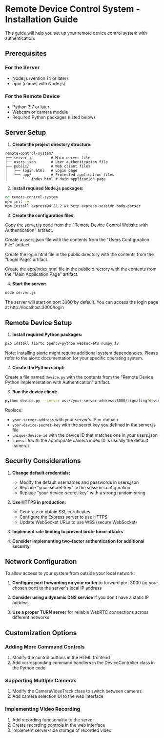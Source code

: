 # Remote Device Control System - Installation Guide

This guide will help you set up your remote device control system with authentication.

## Prerequisites

### For the Server
- Node.js (version 14 or later)
- npm (comes with Node.js)

### For the Remote Device
- Python 3.7 or later
- Webcam or camera module
- Required Python packages (listed below)

## Server Setup

1. **Create the project directory structure:**

```
remote-control-system/
├── server.js        # Main server file
├── users.json       # User authentication file
├── public/          # Web client files
│   ├── login.html   # Login page
│   └── app/         # Protected application files
│       └── index.html # Main application page
```

2. **Install required Node.js packages:**

```bash
cd remote-control-system
npm init -y
npm install express@4.21.2 ws http express-session body-parser
```

3. **Create the configuration files:**

Copy the server.js code from the "Remote Device Control Website with Authentication" artifact.

Create a users.json file with the contents from the "Users Configuration File" artifact.

Create the login.html file in the public directory with the contents from the "Login Page" artifact.

Create the app/index.html file in the public directory with the contents from the "Main Application Page" artifact.

4. **Start the server:**

```bash
node server.js
```

The server will start on port 3000 by default. You can access the login page at http://localhost:3000/login

## Remote Device Setup

1. **Install required Python packages:**

```bash
pip install aiortc opencv-python websockets numpy av
```

Note: Installing aiortc might require additional system dependencies. Please refer to the aiortc documentation for your specific operating system.

2. **Create the Python script:**

Create a file named `device.py` with the contents from the "Remote Device Python Implementation with Authentication" artifact.

3. **Run the device client:**

```bash
python device.py --server ws://your-server-address:3000/signaling?deviceAuth=your-device-secret-key --device-id unique-device-id --camera 0
```

Replace:
- `your-server-address` with your server's IP or domain
- `your-device-secret-key` with the secret key you defined in the server.js file
- `unique-device-id` with the device ID that matches one in your users.json
- `camera 0` with the appropriate camera index (0 is usually the default camera)

## Security Considerations

1. **Change default credentials:**
   - Modify the default usernames and passwords in users.json
   - Replace "your-secret-key" in the session configuration
   - Replace "your-device-secret-key" with a strong random string

2. **Use HTTPS in production:**
   - Generate or obtain SSL certificates
   - Configure the Express server to use HTTPS
   - Update WebSocket URLs to use WSS (secure WebSocket)

3. **Implement rate limiting to prevent brute force attacks**

4. **Consider implementing two-factor authentication for additional security**

## Network Configuration

To allow access to your system from outside your local network:

1. **Configure port forwarding on your router** to forward port 3000 (or your chosen port) to the server's local IP address

2. **Consider using a dynamic DNS service** if you don't have a static IP address

3. **Use a proper TURN server** for reliable WebRTC connections across different networks

## Customization Options

### Adding More Command Controls

1. Modify the control buttons in the HTML frontend
2. Add corresponding command handlers in the DeviceController class in the Python code

### Supporting Multiple Cameras

1. Modify the CameraVideoTrack class to switch between cameras
2. Add camera selection UI to the web interface

### Implementing Video Recording

1. Add recording functionality to the server
2. Create recording controls in the web interface
3. Implement server-side storage of recorded video